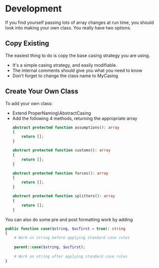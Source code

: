 # Development
If you find yourself passing lots of array changes at run time, you should
look into making your own class. You really have two options.

Copy Existing
-------------
The easiest thing to do is copy the base casing strategy you are using. 
* It's a simple casing strategy, and easily modifiable.
* The internal comments should give you what you need to know
* Don't forget to change the class name to MyCasing

Create Your Own Class
---------------------
To add your own class:
* Extend ProperNaming\AbstractCasing
* Add the following 4 methods, returning the appropriate array
  ```php
  abstract protected function assumptions(): array
  {
      return [];
  }
  
  abstract protected function customs(): array
  {
      return [];
  }
  
  abstract protected function forces(): array
  {
      return [];
  }
  
  abstract protected function splitters(): array 
  { 
      return [];
  }
  ```
You can also do some pre and post formatting work by adding 
```php
public function case($string, $ucfirst = true): string
{
    # Work on string before applying standard case rules
    
    parent::case($string, $ucfirst);
    
    # Work on string after applying standard case rules
}
```
